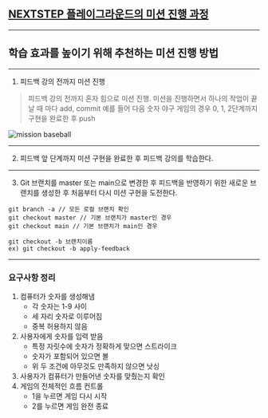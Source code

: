 ## [NEXTSTEP 플레이그라운드의 미션 진행 과정](https://github.com/next-step/nextstep-docs/blob/master/playground/README.md)

---
## 학습 효과를 높이기 위해 추천하는 미션 진행 방법

---
1. 피드백 강의 전까지 미션 진행 
> 피드백 강의 전까지 혼자 힘으로 미션 진행. 미션을 진행하면서 하나의 작업이 끝날 때 마다 add, commit
> 예를 들어 다음 숫자 야구 게임의 경우 0, 1, 2단계까지 구현을 완료한 후 push

![mission baseball](https://raw.githubusercontent.com/next-step/nextstep-docs/master/playground/images/mission_baseball.png)

---
2. 피드백 앞 단계까지 미션 구현을 완료한 후 피드백 강의를 학습한다.

---
3. Git 브랜치를 master 또는 main으로 변경한 후 피드백을 반영하기 위한 새로운 브랜치를 생성한 후 처음부터 다시 미션 구현을 도전한다.

```
git branch -a // 모든 로컬 브랜치 확인
git checkout master // 기본 브랜치가 master인 경우
git checkout main // 기본 브랜치가 main인 경우

git checkout -b 브랜치이름
ex) git checkout -b apply-feedback
```

---
### 요구사항 정리
1. 컴퓨터가 숫자를 생성해냄
   - 각 숫자는 1-9 사이
   - 세 자리 숫자로 이루어짐
   - 중복 허용하지 않음
2. 사용자에게 숫자를 입력 받음
   - 특정 자릿수에 숫자가 정확하게 맞으면 스트라이크
   - 숫자가 포함되어 있으면 볼
   - 위 두 조건에 아무것도 만족하지 않으면 낫싱
3. 사용자가 컴퓨터가 만들어낸 숫자를 맞췄는지 확인
4. 게임의 전체적인 흐름 컨트롤
   - 1을 누르면 게임 다시 시작
   - 2를 누르면 게임 완전 종료